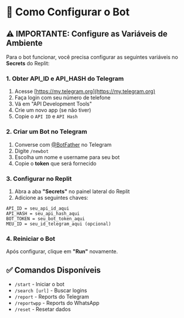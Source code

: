 
# 🔧 Como Configurar o Bot

## ⚠️ IMPORTANTE: Configure as Variáveis de Ambiente

Para o bot funcionar, você precisa configurar as seguintes variáveis no **Secrets** do Replit:

### 1. Obter API_ID e API_HASH do Telegram

1. Acesse [https://my.telegram.org](https://my.telegram.org)
2. Faça login com seu número de telefone
3. Vá em "API Development Tools"
4. Crie um novo app (se não tiver)
5. Copie o `API ID` e `API Hash`

### 2. Criar um Bot no Telegram

1. Converse com [@BotFather](https://t.me/BotFather) no Telegram
2. Digite `/newbot`
3. Escolha um nome e username para seu bot
4. Copie o **token** que será fornecido

### 3. Configurar no Replit

1. Abra a aba **"Secrets"** no painel lateral do Replit
2. Adicione as seguintes chaves:

```
API_ID = seu_api_id_aqui
API_HASH = seu_api_hash_aqui
BOT_TOKEN = seu_bot_token_aqui
MEU_ID = seu_id_telegram_aqui (opcional)
```

### 4. Reiniciar o Bot

Após configurar, clique em **"Run"** novamente.

## ✅ Comandos Disponíveis

- `/start` - Iniciar o bot
- `/search [url]` - Buscar logins
- `/report` - Reports do Telegram
- `/reportwpp` - Reports do WhatsApp
- `/reset` - Resetar dados
